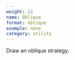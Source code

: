 ```yaml
---
weight: 12
name: Oblique
format: oblique
example: none
category: utility
---
```

Draw an oblique strategy.